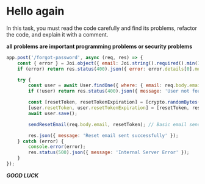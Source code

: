 # Hello again

In this task, you must read the code carefully and find its problems, refactor the code, and explain it with a comment.

**all problems are important programming problems or security problems**

```js
app.post('/forgot-password', async (req, res) => {
    const { error } = Joi.object({ email: Joi.string().required().min(1) }).validate(req.body, { presence: 'required' });
    if (error) return res.status(400).json({ error: error.details[0].message });

    try {
        const user = await User.findOne({ where: { email: req.body.email } });
        if (!user) return res.status(400).json({ message: 'User not found' });

        const [resetToken, resetTokenExpiration] = [crypto.randomBytes(20).toString('hex'), Date.now() + 180000];
        [user.resetToken, user.resetTokenExpiration] = [resetToken, resetTokenExpiration];
        await user.save();

        sendResetEmail(req.body.email, resetToken); // Basic email sending function

        res.json({ message: 'Reset email sent successfully' });
    } catch (error) {
        console.error(error);
        res.status(500).json({ message: 'Internal Server Error' });
    }
});
```

**_GOOD LUCK_**
